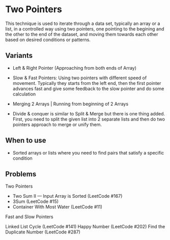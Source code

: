 # Two Pointers

This technique is used to iterate through a data set, typically an array or a list, in a controlled way using two pointers, one pointing to the begining and the other to the end of the dataset, and moving them towards each other based on desired conditions or patterns.

## Variants

- Left & Right Pointer (Approaching from both ends of Array)

- Slow & Fast Pointers: Using two pointers with different speed of movement. Typically they starts from the left end, then the first pointer advances fast and give some feedback to the slow pointer and do some calculation

- Merging 2 Arrays | Running from beginning of 2 Arrays

- Divide & conquer is similar to Split & Merge but there is one thing added. First, you need to split the given list into 2 separate lists and then do two pointers approach to merge or unify them.

## When to use

- Sorted arrays or lists where you need to find pairs that satisfy a specific condition

## Problems

Two Pointers

- Two Sum II — Input Array is Sorted (LeetCode #167)
- 3Sum (LeetCode #15)
- Container With Most Water (LeetCode #11)

Fast and Slow Pointers

Linked List Cycle (LeetCode #141)
Happy Number (LeetCode #202)
Find the Duplicate Number (LeetCode #287)
